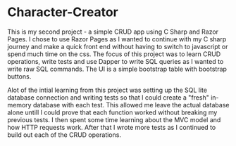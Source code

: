 # Character-Creator
This is my second project - a simple CRUD app using C Sharp and Razor Pages. I chose to use Razor Pages as I wanted to continue with my C sharp journey and make a quick front end without having to switch to javascript or spend much time on the css. The focus of this project was to learn CRUD operations, write tests and use Dapper to write SQL queries as I wanted to write raw SQL commands. The UI is a simple bootstrap table with bootstrap buttons.

Alot of the intial learning from this project was setting up the SQL lite database connection and writing tests so that I could create a "fresh" in-memory database with each test. This allowed me leave the actual database alone untill I could prove that each function worked without breaking my previous tests. I then spent some time learning about the MVC model and how HTTP requests work. After that I wrote more tests as I continued to build out each of the CRUD operations.
